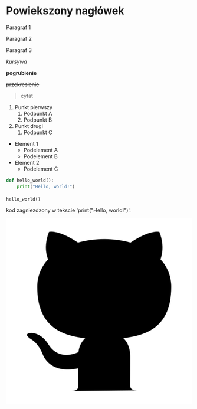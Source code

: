 # Powiekszony nagłówek

Paragraf 1

Paragraf 2

Paragraf 3

*kursywa*

**pogrubienie**

~~przekreslenie~~

>cytat

1. Punkt pierwszy
   1. Podpunkt A
   2. Podpunkt B
2. Punkt drugi
   1. Podpunkt C

- Element 1
  - Podelement A
  - Podelement B
- Element 2
  - Podelement C


```python
def hello_world():
    print("Hello, world!")

hello_world()
```


kod zagniezdzony w tekscie 'print("Hello, world!")'.

![github.png](github.png)
